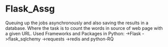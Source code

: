 # Flask_Assg
Queuing up the jobs asynchronously and also saving the results in a database.
Where the task is to count the words in source of  web page with a given URL.
Used Frameworks and Packages in Python:
->Flask
->flask_sqlchemy
->requests
->redis and python-RQ
